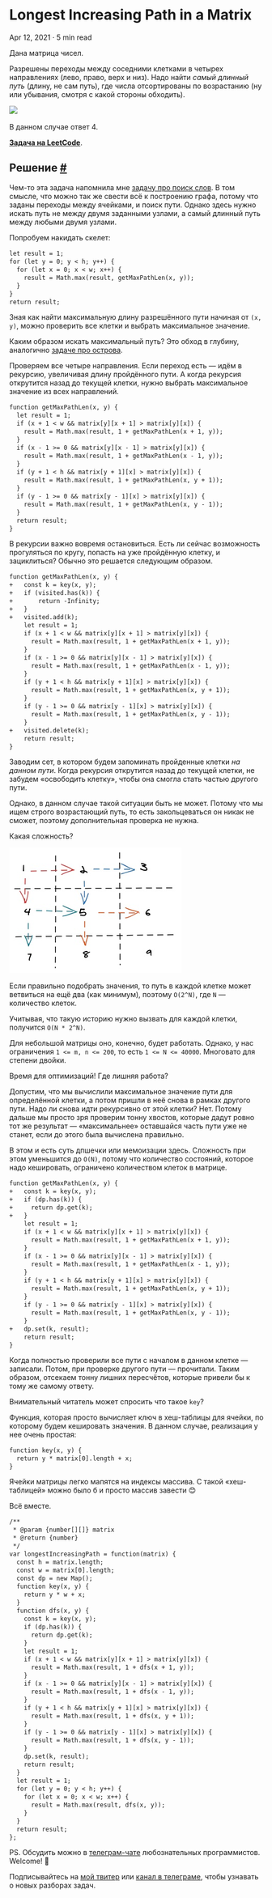Longest Increasing Path in a Matrix
===================================

Apr 12, 2021 · 5 min read

Дана матрица чисел.

Разрешены переходы между соседними клетками в четырех направлениях (лево, право, верх и низ). Надо найти _самый длинный путь_ (длину, не сам путь), где числа отсортированы по возрастанию (ну или убывания, смотря с какой стороны обходить).

![](https://assets.leetcode.com/uploads/2021/01/05/grid1.jpg)

В данном случае ответ 4.

**[Задача на LeetCode](https://leetcode.com/problems/longest-increasing-path-in-a-matrix/)**.

Решение [#](#решение)
---------------------

Чем-то эта задача напомнила мне [задачу про поиск слов](https://vitkarpov.me/posts/word-ladder/). В том смысле, что можно так же свести всё к построению графа, потому что заданы переходы между ячейками, и поиск пути. Однако здесь нужно искать путь не между двумя заданными узлами, а самый длинный путь между любыми двумя узлами.

Попробуем накидать скелет:

    let result = 1;
    for (let y = 0; y < h; y++) {
      for (let x = 0; x < w; x++) {
        result = Math.max(result, getMaxPathLen(x, y));
      }
    }
    return result;
    

Зная как найти максимальную длину разрешённого пути начиная от `(x, y)`, можно проверить все клетки и выбрать максимальное значение.

Каким образом искать максимальный путь? Это обход в глубину, аналогично [задаче про острова](https://vitkarpov.me/posts/number-of-islands/).

Проверяем все четыре направления. Если переход есть — идём в рекурсию, увеличивая длину пройдённого пути. А когда рекурсия открутится назад до текущей клетки, нужно выбрать максимальное значение из всех направлений.

    function getMaxPathLen(x, y) {
      let result = 1;
      if (x + 1 < w && matrix[y][x + 1] > matrix[y][x]) {
        result = Math.max(result, 1 + getMaxPathLen(x + 1, y));
      }
      if (x - 1 >= 0 && matrix[y][x - 1] > matrix[y][x]) {
        result = Math.max(result, 1 + getMaxPathLen(x - 1, y));
      }
      if (y + 1 < h && matrix[y + 1][x] > matrix[y][x]) {
        result = Math.max(result, 1 + getMaxPathLen(x, y + 1));
      }
      if (y - 1 >= 0 && matrix[y - 1][x] > matrix[y][x]) {
        result = Math.max(result, 1 + getMaxPathLen(x, y - 1));
      }
      return result;
    }
    

В рекурсии важно вовремя остановиться. Есть ли сейчас возможность прогуляться по кругу, попасть на уже пройдённую клетку, и зациклиться? Обычно это решается следующим образом.

    function getMaxPathLen(x, y) {
    +   const k = key(x, y);
    +   if (visited.has(k)) {
    +       return -Infinity;
    +   }
    +   visited.add(k);
        let result = 1;
        if (x + 1 < w && matrix[y][x + 1] > matrix[y][x]) {
          result = Math.max(result, 1 + getMaxPathLen(x + 1, y));
        }
        if (x - 1 >= 0 && matrix[y][x - 1] > matrix[y][x]) {
          result = Math.max(result, 1 + getMaxPathLen(x - 1, y));
        }
        if (y + 1 < h && matrix[y + 1][x] > matrix[y][x]) {
          result = Math.max(result, 1 + getMaxPathLen(x, y + 1));
        }
        if (y - 1 >= 0 && matrix[y - 1][x] > matrix[y][x]) {
          result = Math.max(result, 1 + getMaxPathLen(x, y - 1));
        }
    +   visited.delete(k);
        return result;
    }
    

Заводим сет, в котором будем запоминать пройденные клетки _на данном пути_. Когда рекурсия открутится назад до текущей клетки, не забудем «освободить клетку», чтобы она смогла стать частью другого пути.

Однако, в данном случае такой ситуации быть не может. Потому что мы ищем строго возрастающий путь, то есть закольцеваться он никак не сможет, поэтому дополнительная проверка не нужна.

Какая сложность?

![](/images/longest-inc-path-in-a-matrix--2n.jpg)

Если правильно подобрать значения, то путь в каждой клетке может ветвиться на ещё два (как минимум), поэтому `O(2^N)`, где `N` — количество клеток.

Учитывая, что такую историю нужно вызвать для каждой клетки, получится `O(N * 2^N)`.

Для небольшой матрицы оно, конечно, будет работать. Однако, у нас ограничения `1 <= m, n <= 200`, то есть `1 <= N <= 40000`. Многовато для степени двойки.

Время для оптимизаций! Где лишняя работа?

Допустим, что мы вычислили максимальное значение пути для определённой клетки, а потом пришли в неё снова в рамках другого пути. Надо ли снова идти рекурсивно от этой клетки? Нет. Потому дальше мы просто зря проверим тонну хвостов, которые дадут ровно тот же результат — «максимальнее» оставшайся часть пути уже не станет, если до этого была вычислена правильно.

В этом и есть суть дпшечки или мемоизации здесь. Сложность при этом уменьшится до `O(N)`, потому что количество состояний, которое надо кешировать, ограничено количеством клеток в матрице.

    function getMaxPathLen(x, y) {
    +   const k = key(x, y);
    +   if (dp.has(k)) {
    +     return dp.get(k);
    +   }
        let result = 1;
        if (x + 1 < w && matrix[y][x + 1] > matrix[y][x]) {
          result = Math.max(result, 1 + getMaxPathLen(x + 1, y));
        }
        if (x - 1 >= 0 && matrix[y][x - 1] > matrix[y][x]) {
          result = Math.max(result, 1 + getMaxPathLen(x - 1, y));
        }
        if (y + 1 < h && matrix[y + 1][x] > matrix[y][x]) {
          result = Math.max(result, 1 + getMaxPathLen(x, y + 1));
        }
        if (y - 1 >= 0 && matrix[y - 1][x] > matrix[y][x]) {
          result = Math.max(result, 1 + getMaxPathLen(x, y - 1));
        }
    +   dp.set(k, result);
        return result;
    }
    

Когда полностью проверили все пути с началом в данном клетке — записали. Потом, при проверке другого пути — прочитали. Таким образом, отсекаем тонну лишних пересчётов, которые привели бы к тому же самому ответу.

Внимательный читатель может спросить что такое `key`?

Функция, которая просто вычисляет ключ в хеш-таблицы для ячейки, по которому будем кешировать значения. В данном случае, реализация у нее очень простая:

    function key(x, y) {
      return y * matrix[0].length + x;
    }
    

Ячейки матрицы легко мапятся на индексы массива. С такой «хеш-таблицей» можно было б и просто массив завести 😊

Всё вместе.

    /**
     * @param {number[][]} matrix
     * @return {number}
     */
    var longestIncreasingPath = function(matrix) {
      const h = matrix.length;
      const w = matrix[0].length;
      const dp = new Map();
      function key(x, y) {
        return y * w + x;
      }
      function dfs(x, y) {
        const k = key(x, y);
        if (dp.has(k)) {
          return dp.get(k);
        }
        let result = 1;
        if (x + 1 < w && matrix[y][x + 1] > matrix[y][x]) {
          result = Math.max(result, 1 + dfs(x + 1, y));
        }
        if (x - 1 >= 0 && matrix[y][x - 1] > matrix[y][x]) {
          result = Math.max(result, 1 + dfs(x - 1, y));
        }
        if (y + 1 < h && matrix[y + 1][x] > matrix[y][x]) {
          result = Math.max(result, 1 + dfs(x, y + 1));
        }
        if (y - 1 >= 0 && matrix[y - 1][x] > matrix[y][x]) {
          result = Math.max(result, 1 + dfs(x, y - 1));
        }
        dp.set(k, result);
        return result;
      }
      let result = 1;
      for (let y = 0; y < h; y++) {
        for (let x = 0; x < w; x++) {
          result = Math.max(result, dfs(x, y));
        }
      }
      return result;
    };
    

PS. Обсудить можно в [телеграм-чате](https://t.me/ctci_chat_ru) любознательных программистов. Welcome! 🤗

Подписывайтесь на [мой твитер](https://twitter.com/vitkarpov) или [канал в телеграме](https://t.me/coding_interviews), чтобы узнавать о новых разборах задач.